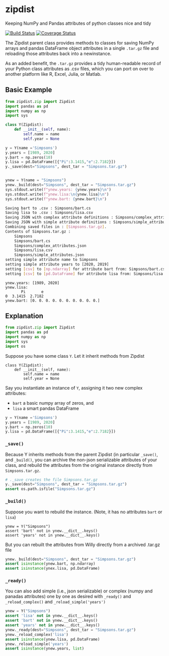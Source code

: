 # zipdist

Keeping NumPy and Pandas attributes of python classes nice and tidy

[![Build Status](https://travis-ci.com/kmayerb/zipdist.svg?branch=master)](https://travis-ci.com/kmayerb/zipdist)
[![Coverage Status](https://coveralls.io/repos/github/kmayerb/zipdist/badge.svg?branch=master)](https://coveralls.io/github/kmayerb/zipdist?branch=master)


The Zipdist parent class provides methods to classes for saving
NumPy arrays and pandas DataFrame object attributes in a single 
`.tar.gz` file and reloading those attributes back into a newinstance. 

As an added benefit, the `.tar.gz` provides a tidy human-readable 
record of your Python class attributes as .csv files, 
which you can port on over to another platform like 
R, Excel, Julia, or Matlab.

## Basic Example

``` python
from zipdist.zip import Zipdist
import pandas as pd
import numpy as np
import sys

class Y(Zipdist):
	def __init__(self, name):
		self.name = name
		self.year = None

y = Y(name ='Simpsons')
y.years = [1989, 2020]
y.bart = np.zeros(10)
y.lisa = pd.DataFrame([{"Pi":3.1415,"e":2.7182}])
y._save(dest="Simpsons", dest_tar = "Simpsons.tar.gz")


ynew = Y(name = "Simpsons")
ynew._build(dest="Simpsons", dest_tar = "Simpsons.tar.gz")
sys.stdout.write(f"ynew.years: {ynew.years}\n")
sys.stdout.write(f"ynew.lisa:\n{ynew.lisa}\n")
sys.stdout.write(f"ynew.bart: {ynew.bart}\n")
```

```bash
Saving bart to .csv : Simpsons/bart.cs
Saving lisa to .csv : Simpsons/lisa.csv
Saving JSON with complex attribute definitions : Simpsons/complex_attributes.json
Saving JSON with simple attribute definitions : Simpsons/simple_attributes.json
Combining saved files in : [Simpsons.tar.gz].
Contents of Simpsons.tar.gz :
	Simpsons
	Simpsons/bart.cs
	Simpsons/complex_attributes.json
	Simpsons/lisa.csv
	Simpsons/simple_attributes.json
setting simple attribute name to Simpsons
setting simple attribute years to [2020, 2019]
setting [csv] to [np.ndarray] for attribute bart from: Simpsons/bart.cs
setting [csv] to [pd.DataFrame] for attribute lisa from: Simpsons/lisa.csv
```

```
ynew.years: [1989, 2020]
ynew.lisa:
       Pi       e
0  3.1415  2.7182
ynew.bart: [0. 0. 0. 0. 0. 0. 0. 0. 0. 0.]
```

## Explanation 


```python
from zipdist.zip import Zipdist
import pandas as pd
import numpy as np
import sys
import os
```

Suppose you have some class `Y`. Let it inherit methods from Zipdist

```
class Y(Zipdist):
	def __init__(self, name):
		self.name = name
		self.year = None
```

Say you instantiate an instance of `Y`, assigning it two new complex attributes:

* `bart` a basic numpy array of zeros, and 
* `lisa` a smart pandas DataFrame

```python
y = Y(name ='Simpsons')
y.years = [1989, 2020]
y.bart = np.zeros(10)
y.lisa = pd.DataFrame([{"Pi":3.1415,"e":2.7182}])
```

### `_save()`

Because Y inherits methods from the parent Zipdist (in particular 
`_save()`, and `_build()`, you can archive the non-json serializable attributes 
of your class, and rebuild the attributes from the original 
instance directly from `Simpsons.tar.gz`.

```python
# ._save creates the file Simpsons.tar.gz
y._save(dest="Simpsons", dest_tar = "Simpsons.tar.gz")
assert os.path.isfile("Simpsons.tar.gz")
```

### `_build()` 

Suppose you want to rebuild the instance. (Note, it has no attributes `bart` or `lisa`)

```
ynew = Y("Simpsons")
assert 'bart' not in ynew.__dict__.keys()
assert 'years' not in ynew.__dict__.keys()
```
But you can rebuilt the attributes from Willy directly from a archived .tar.gz file
``` python
ynew._build(dest="Simpsons", dest_tar = "Simpsons.tar.gz")
assert isinstance(ynew.bart, np.ndarray)
assert isinstance(ynex.lisa, pd.DataFrame)
```

### `_ready()`

You can also add simple (i.e., json serializable) or complex (numpy and panadas attributes) one by one as desired with `_ready()`
and `_reload_complex()` and `_reload_simple('years')`

```python
ynew = Y("Simpsons")
assert 'lisa' not in ynew.__dict__.keys()
assert 'bart' not in ynew.__dict__.keys()
assert 'years' not in ynew.__dict__.keys()
ynew._ready(dest="Simpsons", dest_tar = "Simpsons.tar.gz")
ynew._reload_complex('lisa')
assert isinstance(ynew.lisa, pd.DataFrame)
ynew._reload_simple('years')
assert isinstance(ynew.years, list)
```

